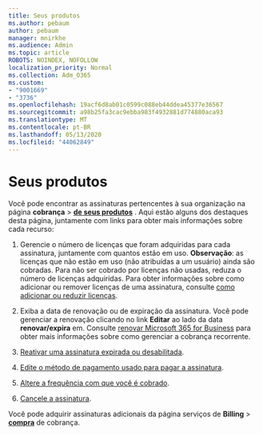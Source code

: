 ```yaml
---
title: Seus produtos
ms.author: pebaum
author: pebaum
manager: mnirkhe
ms.audience: Admin
ms.topic: article
ROBOTS: NOINDEX, NOFOLLOW
localization_priority: Normal
ms.collection: Adm_O365
ms.custom:
- "9001669"
- "3736"
ms.openlocfilehash: 19acf6d8ab01c0599c088eb44ddea45377e36567
ms.sourcegitcommit: a98b25fa3cac9ebba983f4932881d774880aca93
ms.translationtype: MT
ms.contentlocale: pt-BR
ms.lasthandoff: 05/13/2020
ms.locfileid: "44062849"
---
```

# <a name="your-products"></a>Seus produtos

Você pode encontrar as assinaturas pertencentes à sua organização na página **cobrança**  >  **[de seus produtos](https://go.microsoft.com/fwlink/p/?linkid=842054)** . Aqui estão alguns dos destaques desta página, juntamente com links para obter mais informações sobre cada recurso:

1. Gerencie o número de licenças que foram adquiridas para cada assinatura, juntamente com quantos estão em uso.  **Observação**: as licenças que não estão em uso (não atribuídas a um usuário) ainda são cobradas.  Para não ser cobrado por licenças não usadas, reduza o número de licenças adquiridas. Para obter informações sobre como adicionar ou remover licenças de uma assinatura, consulte [como adicionar ou reduzir licenças](https://docs.microsoft.com/alchemyinsights/how-to-add-or-reduce-licenses).

2. Exiba a data de renovação ou de expiração da assinatura.  Você pode gerenciar a renovação clicando no link **Editar** ao lado da data **renovar/expira** em.  Consulte [renovar Microsoft 365 for Business](https://go.microsoft.com/fwlink/?linkid=2119216) para obter mais informações sobre como gerenciar a cobrança recorrente.

3. [Reativar uma assinatura expirada ou desabilitada](https://go.microsoft.com/fwlink/?linkid=2117519).

4. [Edite o método de pagamento usado para pagar a assinatura](https://go.microsoft.com/fwlink/?linkid=2117167).

5. [Altere a frequência com que você é cobrado](https://go.microsoft.com/fwlink/?linkid=2119112).

6. [Cancele a assinatura](https://go.microsoft.com/fwlink/?linkid=2119113).

Você pode adquirir assinaturas adicionais da página serviços de **Billing**  >  [**compra**](https://go.microsoft.com/fwlink/p/?linkid=868433) de cobrança.
